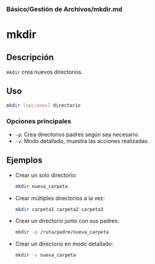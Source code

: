 ### **Básico/Gestión de Archivos/mkdir.md**

# mkdir

## Descripción

`mkdir` crea nuevos directorios.

## Uso

```bash
mkdir [opciones] directorio
```

### Opciones principales

- `-p`: Crea directorios padres según sea necesario.
- `-v`: Modo detallado, muestra las acciones realizadas.

## Ejemplos

- Crear un solo directorio:

  ```bash
  mkdir nueva_carpeta
  ```

- Crear múltiples directorios a la vez:

  ```bash
  mkdir carpeta1 carpeta2 carpeta3
  ```

- Crear un directorio junto con sus padres:

  ```bash
  mkdir -p /ruta/padre/nueva_carpeta
  ```

- Crear un directorio en modo detallado:

  ```bash
  mkdir -v nueva_carpeta
  ```